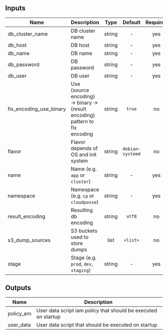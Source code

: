 
## Inputs

| Name | Description | Type | Default | Required |
|------|-------------|:----:|:-----:|:-----:|
| db_cluster_name | DB cluster name | string | - | yes |
| db_host | DB host | string | - | yes |
| db_name | DB name | string | - | yes |
| db_password | DB password | string | - | yes |
| db_user | DB user | string | - | yes |
| fix_encoding_use_binary | Use {source encoding} -> binary -> {result encoding} pattern to fix encoding | string | `true` | no |
| flavor | Flavor depends of OS and init system | string | `debian-systemd` | no |
| name | Name  (e.g. `app` or `cluster`) | string | - | yes |
| namespace | Namespace (e.g. `cp` or `cloudposse`) | string | - | yes |
| result_encoding | Resulting db encoding | string | `utf8` | no |
| s3_dump_sources | S3 buckets used to store dumps | list | `<list>` | no |
| stage | Stage (e.g. `prod`, `dev`, `staging`) | string | - | yes |

## Outputs

| Name | Description |
|------|-------------|
| policy_arn | User data script iam policy that should be executed on startup |
| user_data | User data script that should be executed on startup |

